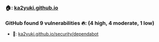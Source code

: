 ### 🏠: [ka2yuki.github.io](https://ka2yuki.github.io)  
### GitHub found 9 vulnerabilities :fire:: (4 high, 4 moderate, 1 low)
- :bug:: [ka2yuki.github.io/security/dependabot](https://github.com/ka2yuki/ka2yuki.github.io/security/dependabot)
